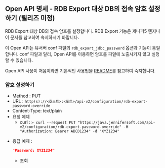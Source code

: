 ## Open API 명세 - RDB Export 대상 DB의 접속 암호 설정하기 (릴리즈 미정)

RDB Export 대상 DB의 접속 암호를 설정합니다. RDB Export 기능은 제니퍼5 엔지니어 문서를 참고하여 숙지하시기 바랍니다.

이 Open API는 뷰서버 conf 파일의 `rdb_export_jdbc_password` 옵션과 기능이 동일합니다. conf 파일과 달리, Open API를 이용하면 암호를 파일에 노출시키지 않고 설정할 수 있습니다.

Open API 사용이 처음이라면 기본적인 사용법을 [README](/README.md)를 참고하여 숙지합니다.

### 암호 설정하기

- Method : PUT
- URL : `http(s)://<호스트>:<포트>/api-v2/configuration/rdb-export-password-override`
- Content-Type: text/plain
- 요청 예제
  - curl : `> curl --request PUT "https://java.jennifersoft.com/api-v2/configuration/rdb-export-password-override" -H "Authorization: Bearer ABCD1234" -d "XYZ1234"`
* 응답 예제 : 
  ```json
  "Password: XYZ1234"
  ```
  * 조회 
